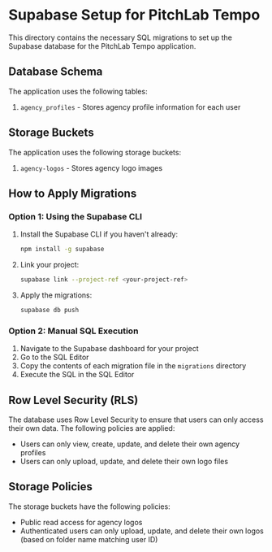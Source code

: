 # Supabase Setup for PitchLab Tempo

This directory contains the necessary SQL migrations to set up the Supabase database for the PitchLab Tempo application.

## Database Schema

The application uses the following tables:

1. `agency_profiles` - Stores agency profile information for each user

## Storage Buckets

The application uses the following storage buckets:

1. `agency-logos` - Stores agency logo images

## How to Apply Migrations

### Option 1: Using the Supabase CLI

1. Install the Supabase CLI if you haven't already:
   ```bash
   npm install -g supabase
   ```

2. Link your project:
   ```bash
   supabase link --project-ref <your-project-ref>
   ```

3. Apply the migrations:
   ```bash
   supabase db push
   ```

### Option 2: Manual SQL Execution

1. Navigate to the Supabase dashboard for your project
2. Go to the SQL Editor
3. Copy the contents of each migration file in the `migrations` directory
4. Execute the SQL in the SQL Editor

## Row Level Security (RLS)

The database uses Row Level Security to ensure that users can only access their own data. The following policies are applied:

- Users can only view, create, update, and delete their own agency profiles
- Users can only upload, update, and delete their own logo files

## Storage Policies

The storage buckets have the following policies:

- Public read access for agency logos
- Authenticated users can only upload, update, and delete their own logos (based on folder name matching user ID) 